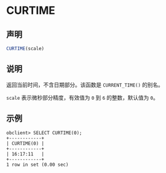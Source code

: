 CURTIME 
============================



声明 
-----------------------

```javascript
CURTIME(scale)
```



说明 
-----------------------

返回当前时间，不含日期部分。该函数是 `CURRENT_TIME()` 的别名。

`scale` 表示微秒部分精度，有效值为 `0` 到 `6` 的整数，默认值为 `0`。

示例 
-----------------------

```unknow
obclient> SELECT CURTIME(0);
+------------+
| CURTIME(0) |
+------------+
| 16:17:11   |
+------------+
1 row in set (0.00 sec)
```


